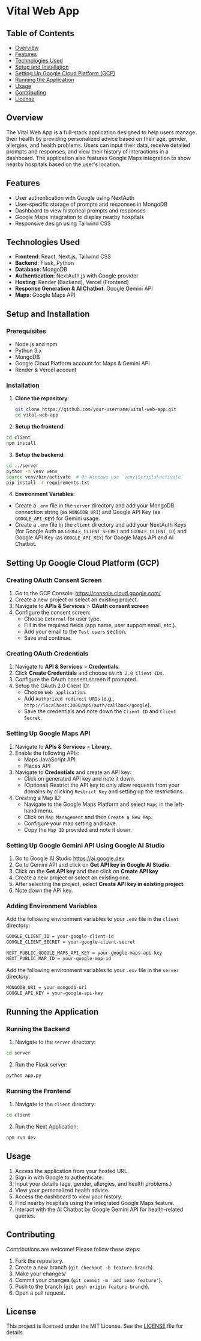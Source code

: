 # Vital Web App

## Table of Contents

- [Overview](#overview)
- [Features](#features)
- [Technologies Used](#technologies-used)
- [Setup and Installation](#setup-and-installation)
- [Setting Up Google Cloud Platform (GCP)](#setting-up-google-cloud-platform-gcp)
- [Running the Application](#running-the-application)
- [Usage](#usage)
- [Contributing](#contributing)
- [License](#license)

## Overview

The Vital Web App is a full-stack application designed to help users manage their health by providing personalized advice based on their age, gender, allergies, and health problems. Users can input their data, receive detailed prompts and responses, and view their history of interactions in a dashboard. The application also features Google Maps integration to show nearby hospitals based on the user's location.

## Features

- User authentication with Google using NextAuth
- User-specific storage of prompts and responses in MongoDB
- Dashboard to view historical prompts and responses
- Google Maps integration to display nearby hospitals
- Responsive design using Tailwind CSS

## Technologies Used

- **Frontend**: React, Next.js, Tailwind CSS
- **Backend**: Flask, Python
- **Database**: MongoDB
- **Authentication**: NextAuth.js with Google provider
- **Hosting**: Render (Backend), Vercel (Frontend)
- **Response Generation & AI Chatbot**: Google Gemini API
- **Maps**: Google Maps API

## Setup and Installation

### Prerequisites

- Node.js and npm
- Python 3.x
- MongoDB
- Google Cloud Platform account for Maps & Gemini API
- Render & Vercel account

### Installation

1. **Clone the repository**:
   ```bash
   git clone https://github.com/your-username/vital-web-app.git
   cd vital-web-app
   ```
2. **Setup the frontend**:
```bash
cd client
npm install
```
3. **Setup the backend**:
```bash
cd ../server
python -m venv venv
source venv/bin/activate  # On Windows use `venv\Scripts\activate`
pip install -r requirements.txt
```
4. **Environment Variables**:
- Create a `.env` file in the `server` directory and add your MongoDB connection string (as `MONGODB_URI`) and Google API Key (as `GOOGLE_API_KEY`) for Gemini usage.
- Create a `.env` file in the `client` directory and add your NextAuth Keys (for Google Auth as `GOOGLE_CLIENT_SECRET` and `GOOGLE_CLIENT_ID`) and Google API Key (as `GOOGLE_API_KEY`) for Google Maps API and AI Chatbot.

## Setting Up Google Cloud Platform (GCP)

### Creating OAuth Consent Screen
1. Go to the GCP Console: https://console.cloud.google.com/
2. Create a new project or select an existing project.
3. Navigate to **APIs & Services** > **OAuth consent screen**
4. Configure the consent screen:
   - Choose `External` for user type.
   - Fill in the required fields (app name, user support email, etc.).
   - Add your email to the `Test users` section.
   - Save and continue.
  
### Creating OAuth Credentials
1. Navigate to **API & Services** > **Credentials**.
2. Click **Create Credentials** and choose `OAuth 2.0 Client IDs`.
3. Configure the OAuth consent screen if prompted.
4. Setup the OAuth 2.0 Client ID:
   - Choose `Web application`.
   - Add `Authorized redirect URIs` (e.g., `http://localhost:3000/api/auth/callback/google`).
   - Save the credentials and note down the `Client ID` and `Client Secret`.

### Setting Up Google Maps API
1. Navigate to **APIs & Services** > **Library**.
2. Enable the following APIs:
   - Maps JavaScript API
   - Places API
3. Navigate to **Credentials** and create an API key:
   - Click on generated API key and note it down.
   - (Optional) Restrict the API key to only allow requests from your domains by clicking `Restrict Key` and setting up the restrictions.
4. Creating a Map ID:
   - Navigate to the Google Maps Platform and select `Maps` in the left-hand menu.
   - Click on `Map Management` and then `Create a New Map`.
   - Configure your map setting and save.
   - Copy the `Map ID` provided and note it down.

### Setting Up Google Gemini API Using Google AI Studio
1. Go to Google AI Studio https://ai.google.dev
2. Go to Gemini API and click on **Get API key in Google AI Studio**.
3. Click on the **Get API key** and then click on **Create API key**
4. Create a new project or select an existing one.
5. After selecting the project, select **Create API key in existing project**.
6. Note down the API key.

### Adding Environment Variables

Add the following environment variables to your `.env` file in the `client` directory:
```bash
GOOGLE_CLIENT_ID = your-google-client-id
GOOGLE_CLIENT_SECRET = your-google-client-secret

NEXT_PUBLIC_GOOGLE_MAPS_API_KEY = your-google-maps-api-key
NEXT_PUBLIC_MAP_ID = your-google-map-id
```

Add the following environment variables to your `.env` file in the `server` directory:
```bash
MONGODB_URI = your-mongodb-uri
GOOGLE_API_KEY = your-google-api-key
```

## Running the Application

### Running the Backend
1. Navigate to the `server` directory:
```bash
cd server
```
2. Run the Flask server:
```bash
python app.py
```

### Running the Frontend
1. Navigate to the `client` directory:
```bash
cd client
```
2. Run the Next Application:
```bash
npm run dev
```

## Usage
1. Access the application from your hosted URL.
2. Sign in with Google to authenticate.
3. Input your details (age, gender, allergies, and health problems.)
4. View your personalized health advice.
5. Access the dashboard to view your history.
6. Find nearby hospitals using the integrated Google Maps feature.
7. Interact with the AI Chatbot by Google Gemini API for health-related queries.

## Contributing
Contributions are welcome! Please follow these steps:

1. Fork the repository.
2. Create a new branch (`git checkout -b feature-branch`).
3. Make your changes/
4. Commit your changes (`git commit -m 'add some feature'`).
5. Push to the branch (`git push origin feature-branch`).
6. Open a pull request.

## License
This project is licensed under the MIT License. See the [LICENSE](https://github.com/avyuktsoni0731/vitalWebApp/blob/main/LICENSE) file for details.
